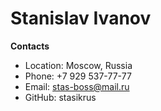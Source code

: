 # Stanislav Ivanov

**Contacts**

* Location: Moscow, Russia
* Phone: +7 929 537-77-77
* Email: stas-boss@mail.ru
* GitHub: stasikrus

